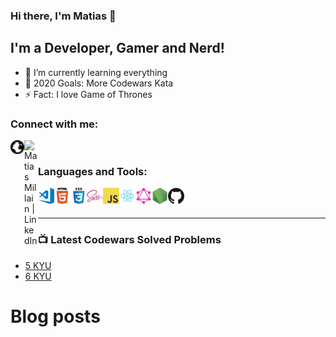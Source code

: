 ### Hi there, I'm Matias 👋

## I'm a Developer, Gamer and Nerd!

- 🌱 I’m currently learning everything
- 🥅 2020 Goals: More Codewars Kata 
- ⚡ Fact: I love Game of Thrones

### Connect with me:

[<img align="left" alt="matimillain@gmail.com" width="22px" src="https://raw.githubusercontent.com/iconic/open-iconic/master/svg/globe.svg" />][email]
[<img align="left" alt="Matias Millain | LinkedIn" width="22px" src="https://cdn.jsdelivr.net/npm/simple-icons@v3/icons/linkedin.svg" />][linkedin]

<br />

### Languages and Tools:


<img align="left" alt="Visual Studio Code" width="26px" src="https://raw.githubusercontent.com/github/explore/80688e429a7d4ef2fca1e82350fe8e3517d3494d/topics/visual-studio-code/visual-studio-code.png" />
<img align="left" alt="HTML5" width="26px" src="https://raw.githubusercontent.com/github/explore/80688e429a7d4ef2fca1e82350fe8e3517d3494d/topics/html/html.png" />
<img align="left" alt="CSS3" width="26px" src="https://raw.githubusercontent.com/github/explore/80688e429a7d4ef2fca1e82350fe8e3517d3494d/topics/css/css.png" />
<img align="left" alt="Sass" width="26px" src="https://raw.githubusercontent.com/github/explore/80688e429a7d4ef2fca1e82350fe8e3517d3494d/topics/sass/sass.png" />
<img align="left" alt="JavaScript" width="26px" src="https://raw.githubusercontent.com/github/explore/80688e429a7d4ef2fca1e82350fe8e3517d3494d/topics/javascript/javascript.png" />
<img align="left" alt="React" width="26px" src="https://raw.githubusercontent.com/github/explore/80688e429a7d4ef2fca1e82350fe8e3517d3494d/topics/react/react.png" />
<img align="left" alt="GraphQL" width="26px" src="https://raw.githubusercontent.com/github/explore/80688e429a7d4ef2fca1e82350fe8e3517d3494d/topics/graphql/graphql.png" />
<img align="left" alt="Node.js" width="26px" src="https://raw.githubusercontent.com/github/explore/80688e429a7d4ef2fca1e82350fe8e3517d3494d/topics/nodejs/nodejs.png" />
<img align="left" alt="GitHub" width="26px" src="https://raw.githubusercontent.com/github/explore/78df643247d429f6cc873026c0622819ad797942/topics/github/github.png" />

<br />
<br />

---

### 📺 Latest Codewars Solved Problems

<!-- CODEWARS:START -->
- [5 KYU](https://github.com/matiasmillain/codewars/tree/master/5-ryu)
- [6 KYU](https://github.com/matiasmillain/codewars/tree/master/6-kyu)
<!-- CODEWARS:END -->

# Blog posts
<!-- BLOG-POST-LIST:START -->
<!-- BLOG-POST-LIST:END -->

[email]: matimillain@gmail.com
[linkedin]: https://linkedin.com/in/matimillain